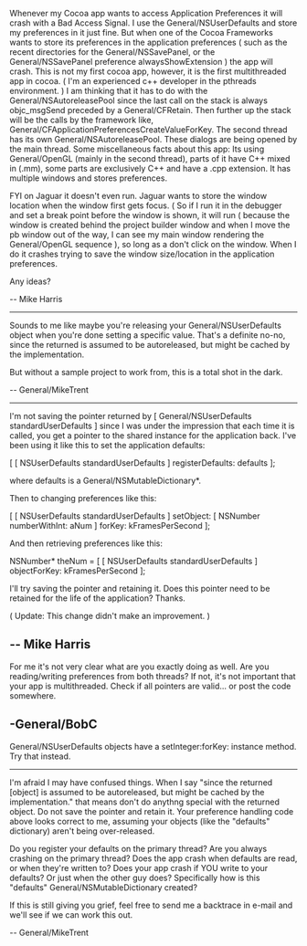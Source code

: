 Whenever my Cocoa app wants to access Application Preferences it will crash with a Bad Access Signal.  I use the General/NSUserDefaults and store my preferences in it just fine.  But when one of the Cocoa Frameworks wants to store its preferences in the application preferences ( such as the recent directories for the General/NSSavePanel, or the General/NSSavePanel preference alwaysShowExtension ) the app will crash.  This is not my first cocoa app, however, it is the first multithreaded app in cocoa. ( I'm an experienced c++ developer in the pthreads environment. )  I am thinking that it has to do with the General/NSAutoreleasePool since the last call on the stack is always objc_msgSend preceded by a General/CFRetain. Then further up the stack will be the calls by the framework like, General/CFApplicationPreferencesCreateValueForKey.  The second thread has its own General/NSAutoreleasePool.  These dialogs are being opened by the main thread.  Some miscellaneous facts about this app:  Its using General/OpenGL (mainly in the second thread), parts of it have C++ mixed in (.mm), some parts are exclusively C++ and have a .cpp extension. It has multiple windows and stores preferences. 

FYI on Jaguar it doesn't even run. Jaguar wants to store the window location when  the window first gets focus. ( So if I run it in the debugger and set a break point before the window is shown, it will run ( because the window is created behind the project builder window and when I move the pb window out of the way, I can see my main window rendering the General/OpenGL sequence ), so long as a don't click on the window.  When I do it crashes trying to save the window size/location in the application preferences. 

Any ideas? 

-- Mike Harris

----

Sounds to me like maybe you're releasing your General/NSUserDefaults object when you're done setting a specific value. That's a definite no-no, since the returned is assumed to be autoreleased, but might be cached by the implementation. 

But without a sample project to work from, this is a total shot in the dark.

-- General/MikeTrent

----

I'm not saving the pointer returned by [ General/NSUserDefaults standardUserDefaults ] since I was under the impression that each time it is called, you get a pointer to the shared instance for the application back.  I've been using it like this to set the application defaults:

    
 [ [ NSUserDefaults standardUserDefaults ] registerDefaults: defaults ];

where defaults is a General/NSMutableDictionary*.  

Then to changing preferences like this:
    
 [ [ NSUserDefaults standardUserDefaults ] setObject: [ NSNumber numberWithInt: aNum ] forKey: kFramesPerSecond ];


And then retrieving preferences like this:
    
 NSNumber* theNum = [ [ NSUserDefaults standardUserDefaults ] objectForKey: kFramesPerSecond ];


I'll try saving the pointer and retaining it.  Does this pointer need to be retained for the life of the application? Thanks.

( Update: This change didn't make an improvement. )

-- Mike Harris
----
For me it's not very clear what are you exactly doing as well. Are you reading/writing preferences from both threads? If not, it's not important that your app is multithreaded. Check if all pointers are valid... or post the code somewhere.

-General/BobC
----
General/NSUserDefaults objects have a     setInteger:forKey: instance method. Try that instead.

----

I'm afraid I may have confused things. When I say "since the returned [object] is assumed to be autoreleased, but might be cached by the implementation." that means don't do anythng special with the returned object. Do not save the pointer and retain it. Your preference handling code above looks correct to me, assuming your objects (like the "defaults" dictionary) aren't being over-released. 

Do you register your defaults on the primary thread? Are you always crashing on the primary thread? Does the app crash when defaults are read, or when they're written to? Does your app crash if YOU write to your defaults? Or just when the other guy does? Specifically how is this "defaults" General/NSMutableDictionary created?

If this is still giving you grief, feel free to send me a backtrace in e-mail and we'll see if we can work this out.

-- General/MikeTrent